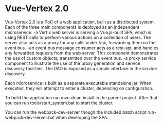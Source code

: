# Vue-Vertex 2.0

Vue-Vertex 2.0 is a PoC of a web application, built as a distributed system. Each of the three main components is deployed as an independent microservice:
-a Vert.x web server is serving a Vue.js-built SPA, which is using REST calls to perform various actions on a collection of users. The server also acts as a proxy for any calls under /api, forwarding them on the event bus.
-an event bus message consumer acts as a rest-api, and handles any forwarded requests from the web server. This component demonstrates the use of custom objects, transmitted over the event bus.
-a proxy service component to illustrate the use of the proxy generation and service discovery facilities. The DAO is exposed as a simple interface in the service discovery.

Each microservice is built as a separate executable standalone jar. When executed, they will attempt to enter a cluster, depending on configuration.

To build the application run mvn clean install in the parent project. After that you can run tools/start_system.bat to start the cluster.

You can run the webpack-dev-server though the included batch script run-webpack-dev-server.bat when developing the SPA.
